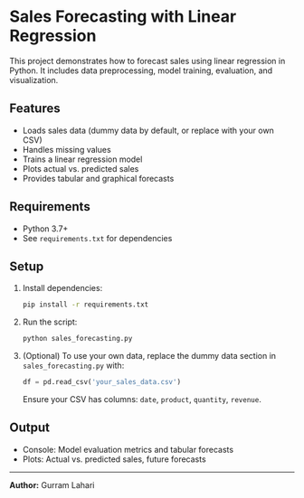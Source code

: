 # Sales Forecasting with Linear Regression

This project demonstrates how to forecast sales using linear regression in Python. It includes data preprocessing, model training, evaluation, and visualization.

## Features
- Loads sales data (dummy data by default, or replace with your own CSV)
- Handles missing values
- Trains a linear regression model
- Plots actual vs. predicted sales
- Provides tabular and graphical forecasts

## Requirements
- Python 3.7+
- See `requirements.txt` for dependencies

## Setup
1. Install dependencies:
   ```bash
   pip install -r requirements.txt
   ```

2. Run the script:
   ```bash
   python sales_forecasting.py
   ```

3. (Optional) To use your own data, replace the dummy data section in `sales_forecasting.py` with:
   ```python
   df = pd.read_csv('your_sales_data.csv')
   ```
   Ensure your CSV has columns: `date`, `product`, `quantity`, `revenue`.

## Output
- Console: Model evaluation metrics and tabular forecasts
- Plots: Actual vs. predicted sales, future forecasts

---

**Author:** Gurram Lahari